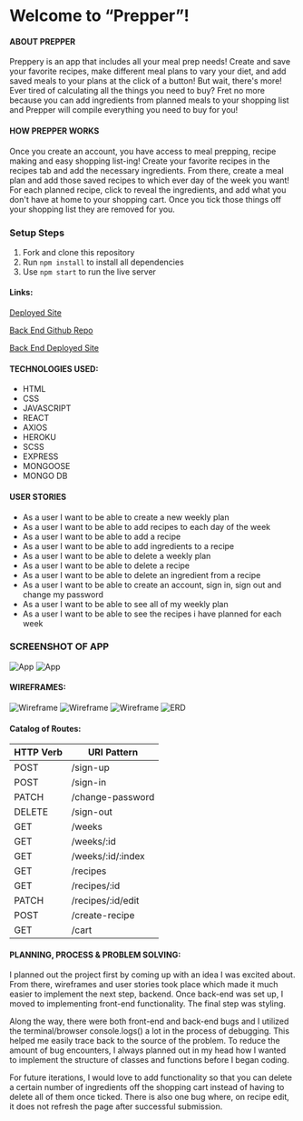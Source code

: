 # **Welcome to “Prepper”!**

#### ABOUT PREPPER
Preppery is an app that includes all your meal prep needs! Create and save your favorite recipes, make different meal plans to vary your diet, and add saved meals to your plans at the click of a button! But wait, there's more! Ever tired of calculating all the things you need to buy? Fret no more because you can add ingredients from planned meals to your shopping list and Prepper will compile everything you need to buy for you!

#### HOW PREPPER WORKS
Once you create an account, you have access to meal prepping, recipe making and easy shopping list-ing! Create your favorite recipes in the recipes tab and add the necessary ingredients. From there, create a meal plan and add those saved recipes to which ever day of the week you want! For each planned recipe, click to reveal the ingredients, and add what you don't have at home to your shopping cart. Once you tick those things off your shopping list they are removed for you.

### Setup Steps
1. Fork and clone this repository
2. Run `npm install` to install all dependencies
3. Use `npm start` to run the live server

#### Links:
[Deployed Site](https://britneyart80.github.io/capstone-client/#/)

[Back End Github Repo](https://github.com/britneyart80/capstone-backend)

[Back End Deployed Site](https://secure-oasis-68275.herokuapp.com/)

#### TECHNOLOGIES USED:
- HTML
- CSS
- JAVASCRIPT
- REACT
- AXIOS
- HEROKU
- SCSS
- EXPRESS
- MONGOOSE
- MONGO DB


#### USER STORIES
- As a user I want to be able to create a new weekly plan
- As a user I want to be able to add recipes to each day of the week
- As a user I want to be able to add a recipe
- As a user I want to be able to add ingredients to a recipe
- As a user I want to be able to delete a weekly plan
- As a user I want to be able to delete a recipe
- As a user I want to be able to delete an ingredient from a recipe
- As a user I want to be able to create an account, sign in, sign out and change my password
- As a user I want to be able to see all of my weekly plan
- As a user I want to be able to see the recipes i have planned for each week

### SCREENSHOT OF APP

![App](https://i.imgur.com/M5HAs1z.png)
![App](https://i.imgur.com/jKUF53C.png)

#### WIREFRAMES:
![Wireframe](https://i.imgur.com/mh6iEde.png)
![Wireframe](https://i.imgur.com/drLfk1G.png)
![Wireframe](https://i.imgur.com/c8uEcq7.png)
![ERD](https://i.imgur.com/pUP9F91.png)

#### Catalog of Routes:
| HTTP Verb  |  URI Pattern |
|---|---|
| POST  | /sign-up  |
|  POST | /sign-in |
| PATCH   | /change-password |
|  DELETE | /sign-out  |
| GET  | /weeks |
| GET  |  /weeks/:id  |
| GET | /weeks/:id/:index  |
| GET  | /recipes |
| GET  | /recipes/:id  |
| PATCH  | /recipes/:id/edit  |
| POST  | /create-recipe  |
| GET  | /cart  |

#### PLANNING, PROCESS & PROBLEM SOLVING:
I planned out the project first by coming up with an idea I was excited about. From there, wireframes and user stories took place which made it much easier to implement the next step, backend. Once back-end was set up, I moved to implementing front-end functionality. The final step was styling.

Along the way, there were both front-end and back-end bugs and I utilized the terminal/browser console.logs() a lot in the process of debugging. This helped me easily trace back to the source of the problem. To reduce the amount of bug encounters, I always planned out in my head how I wanted to implement the structure of classes and functions before I began coding.

For future iterations, I would love to add functionality so that you can delete a certain number of ingredients off the shopping cart instead of having to delete all of them once ticked. There is also one bug where, on recipe edit, it does not refresh the page after successful submission.
